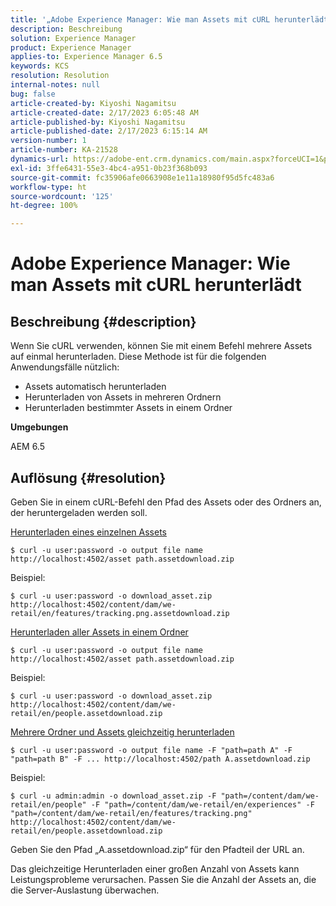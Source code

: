 ```yaml
---
title: '„Adobe Experience Manager: Wie man Assets mit cURL herunterlädt“'
description: Beschreibung
solution: Experience Manager
product: Experience Manager
applies-to: Experience Manager 6.5
keywords: KCS
resolution: Resolution
internal-notes: null
bug: false
article-created-by: Kiyoshi Nagamitsu
article-created-date: 2/17/2023 6:05:48 AM
article-published-by: Kiyoshi Nagamitsu
article-published-date: 2/17/2023 6:15:14 AM
version-number: 1
article-number: KA-21528
dynamics-url: https://adobe-ent.crm.dynamics.com/main.aspx?forceUCI=1&pagetype=entityrecord&etn=knowledgearticle&id=0898611e-89ae-ed11-aad1-6045bd006d92
exl-id: 3ffe6431-55e3-4bc4-a951-0b23f368b093
source-git-commit: fc35906afe0663908e1e11a18980f95d5fc483a6
workflow-type: ht
source-wordcount: '125'
ht-degree: 100%

---
```


# Adobe Experience Manager: Wie man Assets mit cURL herunterlädt

## Beschreibung {#description}


Wenn Sie cURL verwenden, können Sie mit einem Befehl mehrere Assets auf einmal herunterladen. Diese Methode ist für die folgenden Anwendungsfälle nützlich:

- Assets automatisch herunterladen
- Herunterladen von Assets in mehreren Ordnern
- Herunterladen bestimmter Assets in einem Ordner


<b>Umgebungen</b>

AEM 6.5


## Auflösung {#resolution}


Geben Sie in einem cURL-Befehl den Pfad des Assets oder des Ordners an, der heruntergeladen werden soll.

<u>Herunterladen eines einzelnen Assets</u>


```
$ curl -u user:password -o output file name http://localhost:4502/asset path.assetdownload.zip
```


Beispiel:


```
$ curl -u user:password -o download_asset.zip http://localhost:4502/content/dam/we-retail/en/features/tracking.png.assetdownload.zip
```


<u>Herunterladen aller Assets in einem Ordner</u>


```
$ curl -u user:password -o output file name http://localhost:4502/asset path.assetdownload.zip
```


Beispiel:


```
$ curl -u user:password -o download_asset.zip http://localhost:4502/content/dam/we-retail/en/people.assetdownload.zip
```


<u>Mehrere Ordner und Assets gleichzeitig herunterladen</u>


```
$ curl -u user:password -o output file name -F "path=path A" -F "path=path B" -F ... http://localhost:4502/path A.assetdownload.zip
```


Beispiel:


```
$ curl -u admin:admin -o download_asset.zip -F "path=/content/dam/we-retail/en/people" -F "path=/content/dam/we-retail/en/experiences" -F "path=/content/dam/we-retail/en/features/tracking.png" http://localhost:4502/content/dam/we-retail/en/people.assetdownload.zip
```


Geben Sie den Pfad „A.assetdownload.zip“ für den Pfadteil der URL an.

Das gleichzeitige Herunterladen einer großen Anzahl von Assets kann Leistungsprobleme verursachen. Passen Sie die Anzahl der Assets an, die die Server-Auslastung überwachen.
